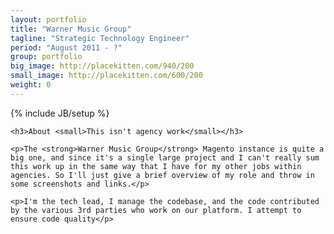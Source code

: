 ```yaml
---
layout: portfolio
title: "Warner Music Group"
tagline: "Strategic Technology Engineer"
period: "August 2011 - ?"
group: portfolio
big_image: http://placekitten.com/940/200
small_image: http://placekitten.com/600/200
weight: 0
---
```

{% include JB/setup %}



<div class="row-fluid">
  <div class="span12">
    
    <h3>About <small>This isn't agency work</small></h3>
    
    <p>The <strong>Warner Music Group</strong> Magento instance is quite a big one, and since it's a single large project and I can't really sum this work up in the same way that I have for my other jobs within agencies. So I'll just give a brief overview of my role and throw in some screenshots and links.</p>
    
    <p>I'm the tech lead, I manage the codebase, and the code contributed by the various 3rd parties who work on our platform. I attempt to ensure code quality</p>
    
    
  </div>
</div>